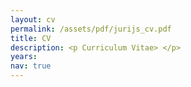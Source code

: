 ```yaml
---
layout: cv
permalink: /assets/pdf/jurijs_cv.pdf
title: CV 
description: <p Curriculum Vitae> </p>
years: 
nav: true
---
```



